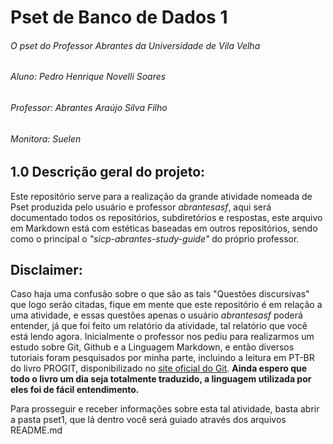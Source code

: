 # Pset de Banco de Dados 1
###### O pset do Professor Abrantes da Universidade de Vila Velha
###### Aluno: Pedro Henrique Novelli Soares
###### Professor: Abrantes Araújo Silva Filho
###### Monitora: Suelen
## 1.0 Descrição geral do projeto:
Este repositório serve para a realização da grande atividade nomeada de Pset produzida pelo usuário 
e professor *abrantesasf*, aqui será documentado todos os repositórios, subdiretórios e respostas, 
este arquivo em Markdown está com estéticas baseadas em outros repositórios, sendo como o principal 
o *"sicp-abrantes-study-guide"* do próprio professor.
## Disclaimer:
Caso haja uma confusão sobre o que são as tais "Questões discursivas" que logo serão citadas, fique
em mente que este repositório é em relação a uma atividade, e essas questões apenas o usuário *abrantesasf*
poderá entender, já que foi feito um relatório da atividade, tal relatório que você está lendo agora.
Inicialmente o professor nos pediu para realizarmos um estudo sobre Git, Github e a Linguagem Markdown,
e então diversos tutoriais foram pesquisados por minha parte, incluindo a leitura em PT-BR do livro
PROGIT, disponibilizado no [site oficial do Git](https://git-scm.com/book/pt-br/v2). 
**Ainda espero que todo o livro um dia seja totalmente traduzido, a linguagem utilizada por eles foi
de fácil entendimento.**

Para prosseguir e receber informações sobre esta tal atividade, basta abrir a pasta pset1, que lá 
dentro você será guiado através dos arquivos README.md
